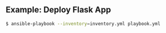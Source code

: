 ## Example: Deploy Flask App

```bash
$ ansible-playbook --inventory=inventory.yml playbook.yml
```
